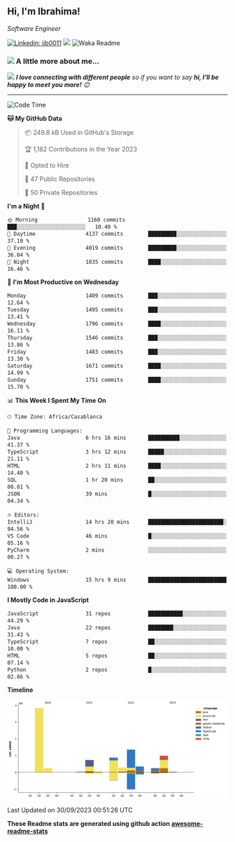 <h2>Hi, I'm Ibrahima! </h2>
<p><em>Software Engineer 
</em></p>


[![Linkedin: iib0011](https://img.shields.io/badge/-iib0011-blue?style=flat-square&logo=Linkedin&logoColor=white&link=https://www.linkedin.com/in/iib0011/)](https://www.linkedin.com/in/iib0011/)
![](https://visitor-badge.glitch.me/badge?page_id=iib0011)
![Waka Readme](https://github.com/iib0011/iib0011/workflows/Waka%20Readme/badge.svg)


### <img src="https://media.giphy.com/media/VgCDAzcKvsR6OM0uWg/giphy.gif" width="50"> A little more about me...  


<img src="https://media.giphy.com/media/LnQjpWaON8nhr21vNW/giphy.gif" width="60"> <em><b>I love connecting with different people</b> so if you want to say <b>hi, I'll be happy to meet you more!</b> 😊</em>

---
<!--START_SECTION:waka-->
![Code Time](http://img.shields.io/badge/Code%20Time-2%2C576%20hrs%2054%20mins-blue)

**🐱 My GitHub Data** 

> 📦 249.8 kB Used in GitHub's Storage 
 > 
> 🏆 1,182 Contributions in the Year 2023
 > 
> 💼 Opted to Hire
 > 
> 📜 47 Public Repositories 
 > 
> 🔑 50 Private Repositories 
 > 
**I'm a Night 🦉** 

```text
🌞 Morning                1160 commits        ███░░░░░░░░░░░░░░░░░░░░░░   10.40 % 
🌆 Daytime                4137 commits        █████████░░░░░░░░░░░░░░░░   37.10 % 
🌃 Evening                4019 commits        █████████░░░░░░░░░░░░░░░░   36.04 % 
🌙 Night                  1835 commits        ████░░░░░░░░░░░░░░░░░░░░░   16.46 % 
```
📅 **I'm Most Productive on Wednesday** 

```text
Monday                   1409 commits        ███░░░░░░░░░░░░░░░░░░░░░░   12.64 % 
Tuesday                  1495 commits        ███░░░░░░░░░░░░░░░░░░░░░░   13.41 % 
Wednesday                1796 commits        ████░░░░░░░░░░░░░░░░░░░░░   16.11 % 
Thursday                 1546 commits        ███░░░░░░░░░░░░░░░░░░░░░░   13.86 % 
Friday                   1483 commits        ███░░░░░░░░░░░░░░░░░░░░░░   13.30 % 
Saturday                 1671 commits        ████░░░░░░░░░░░░░░░░░░░░░   14.99 % 
Sunday                   1751 commits        ████░░░░░░░░░░░░░░░░░░░░░   15.70 % 
```


📊 **This Week I Spent My Time On** 

```text
🕑︎ Time Zone: Africa/Casablanca

💬 Programming Languages: 
Java                     6 hrs 16 mins       ██████████░░░░░░░░░░░░░░░   41.37 % 
TypeScript               3 hrs 12 mins       █████░░░░░░░░░░░░░░░░░░░░   21.11 % 
HTML                     2 hrs 11 mins       ████░░░░░░░░░░░░░░░░░░░░░   14.40 % 
SQL                      1 hr 20 mins        ██░░░░░░░░░░░░░░░░░░░░░░░   08.81 % 
JSON                     39 mins             █░░░░░░░░░░░░░░░░░░░░░░░░   04.34 % 

🔥 Editors: 
IntelliJ                 14 hrs 20 mins      ████████████████████████░   94.56 % 
VS Code                  46 mins             █░░░░░░░░░░░░░░░░░░░░░░░░   05.16 % 
PyCharm                  2 mins              ░░░░░░░░░░░░░░░░░░░░░░░░░   00.27 % 

💻 Operating System: 
Windows                  15 hrs 9 mins       █████████████████████████   100.00 % 
```

**I Mostly Code in JavaScript** 

```text
JavaScript               31 repos            ███████████░░░░░░░░░░░░░░   44.29 % 
Java                     22 repos            ████████░░░░░░░░░░░░░░░░░   31.43 % 
TypeScript               7 repos             ██░░░░░░░░░░░░░░░░░░░░░░░   10.00 % 
HTML                     5 repos             ██░░░░░░░░░░░░░░░░░░░░░░░   07.14 % 
Python                   2 repos             █░░░░░░░░░░░░░░░░░░░░░░░░   02.86 % 
```



**Timeline**

![Lines of Code chart](https://raw.githubusercontent.com/iib0011/iib0011/master/assets/bar_graph.png)


 Last Updated on 30/09/2023 00:51:26 UTC
<!--END_SECTION:waka-->

**These Readme stats are generated using github action [awesome-readme-stats](https://github.com/iib0011/waka-readme-stats)**
